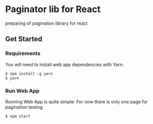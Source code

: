 # Paginator lib for React

preparing of pagination library for react

## Get Started

### Requirements

You will need to install web app dependencies with Yarn:

```
$ npm install -g yarn
$ yarn
```

### Run Web App

Running Web App is quite simple:
For now there is only one page for pagination testing


```
$ npm start
```

